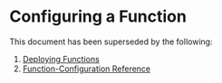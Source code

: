 # Configuring a Function

This document has been superseded by the following:
1. [Deploying Functions](../user%20guide/deploying-functions.md)
2. [Function-Configuration Reference](../reference/function-configuration/)
